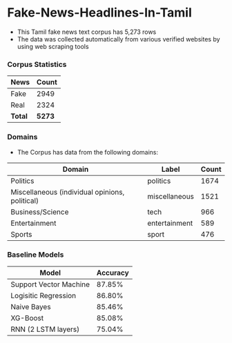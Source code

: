 # Fake-News-Headlines-In-Tamil

- This Tamil fake news text corpus has 5,273 rows
- The data was collected automatically from various verified websites by using web scraping tools

### Corpus Statistics
<div align='center'>

| News           | Count |
| ---------------- | ----- |
| Fake           | 2949 |
| Real         | 2324 |
| **Total** | **5273** |

</div>


### Domains

- The Corpus has data from the following domains:

<div align='center'>

| Domain           | Label | Count |
| ---------------- | ----- | ----- |
| Politics         | politics | 1674 |
| Miscellaneous (individual opinions, political)   | miscellaneous | 1521 |
| Business/Science | tech | 966 |
| Entertainment    | entertainment | 589 |
| Sports           | sport | 476 |

</div>

### Baseline Models


<div align='center'>

| Model           | Accuracy |
| ---------------- | ----- |
| Support Vector Machine | 87.85% |
| Logisitic Regression           | 86.80% |
| Naive Bayes         | 85.46% |
| XG-Boost    | 85.08% |
| RNN (2 LSTM layers)    | 75.04% |

</div>
